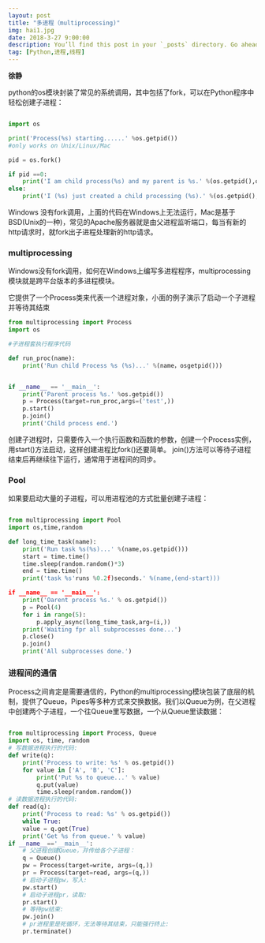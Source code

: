 ```yaml
---
layout: post
title: "多进程（multiprocessing)"
img: hai1.jpg 
date: 2018-3-27 9:00:00 
description: You’ll find this post in your `_posts` directory. Go ahead and edit it and re-build the site to see your changes. # Add post description (optional)
tag: [Python,进程,线程]
---
```


**徐静**

python的os模块封装了常见的系统调用，其中包括了fork，可以在Python程序中轻松创建子进程：

```python

import os

print('Process(%s) starting......' %os.getpid())
#only works on Unix/Linux/Mac

pid = os.fork()

if pid ==0:
	print('I am child process(%s) and my parent is %s.' %(os.getpid(),os.getppid()))
else:
	print('I (%s) just created a child processing (%s).' %(os.getpid(),pid))

```
Windows 没有fork调用，上面的代码在Windows上无法运行，Mac是基于BSD(Unix的一种)，常见的Apache服务器就是由父进程监听端口，每当有新的http请求时，就fork出子进程处理新的http请求。


### multiprocessing

Windows没有fork调用，如何在Windows上编写多进程程序，multiprocessing模块就是跨平台版本的多进程模块。

它提供了一个Process类来代表一个进程对象，小面的例子演示了启动一个子进程并等待其结束

```python
from multiprocessing import Process
import os

#子进程套执行程序代码

def run_proc(name):
	print('Run child Process %s (%s)...' %(name，osgetpid()))


if __name__ == '__main__':
	print('Parent process %s.' %os.getpid())
	p = Process(target=run_proc,args=('test',))
	p.start()
	p.join()
	print('Child process end.')
```

创建子进程时，只需要传入一个执行函数和函数的参数，创建一个Process实例，用start()方法启动，这样创建进程比fork()还要简单。
join()方法可以等待子进程结束后再继续往下运行，通常用于进程间的同步。


### Pool

如果要启动大量的子进程，可以用进程池的方式批量创建子进程：

```python

from multiprocessing import Pool
import os,time,random

def long_time_task(name):
	print('Run task %s(%s)...' %(name,os.getpid()))
	start = time.time()
	time.sleep(random.random()*3)
	end = time.time()
	print('task %s'runs %0.2f)seconds.' %(name,(end-start)))

if __name__ == '__main__':
	print('Oarent process %s.' % os.getpid())
	p = Pool(4)
	for i in range(5):
		p.apply_async(long_time_task,arg=(i,))
	print('Waiting fpr all subprocesses done...')
	p.close()
	p.join()
	print('All subprocesses done.')
```
### 进程间的通信

Process之间肯定是需要通信的，Python的multiprocessing模块包装了底层的机制，提供了Queue，Pipes等多种方式来交换数据。我们以Queue为例，在父进程中创建两个子进程，一个往Queue里写数据，一个从Queue里读数据：


```python

from multiprocessing import Process, Queue
import os, time, random
# 写数据进程执行的代码:
def write(q):
	print('Process to write: %s' % os.getpid())
	for value in ['A', 'B', 'C']:
		print('Put %s to queue...' % value)
		q.put(value)
		time.sleep(random.random())
# 读数据进程执行的代码:
def read(q):
	print('Process to read: %s' % os.getpid())
	while True:
	value = q.get(True)
	print('Get %s from queue.' % value)
if __name__=='__main__':
	# 父进程创建Queue，并传给各个子进程：
	q = Queue()
	pw = Process(target=write, args=(q,))
	pr = Process(target=read, args=(q,))
	# 启动子进程pw，写入:
	pw.start()
	# 启动子进程pr，读取:
	pr.start()
	# 等待pw结束:
	pw.join()
	# pr进程里是死循环，无法等待其结束，只能强行终止:
	pr.terminate()

```

